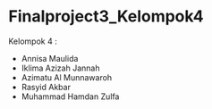 # Finalproject3_Kelompok4
Kelompok 4 :
- Annisa Maulida
- Iklima Azizah Jannah
- Azimatu Al Munnawaroh
- Rasyid Akbar
- Muhammad Hamdan Zulfa 
